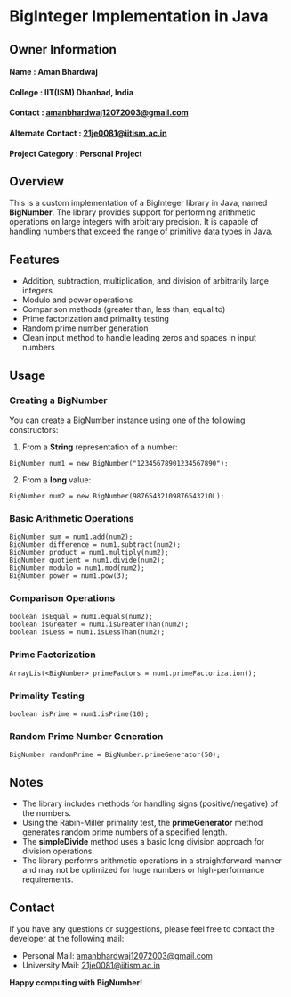 # BigInteger Implementation in Java

## Owner Information

#### Name : Aman Bhardwaj

#### College : IIT(ISM) Dhanbad, India

#### Contact : amanbhardwaj12072003@gmail.com

#### Alternate Contact : 21je0081@iitism.ac.in

#### Project Category : Personal Project

## Overview
This is a custom implementation of a BigInteger library in Java, named **BigNumber**. The library provides support for performing arithmetic operations on large integers with arbitrary precision. It is capable of handling numbers that exceed the range of primitive data types in Java.

## Features
- Addition, subtraction, multiplication, and division of arbitrarily large integers
- Modulo and power operations
- Comparison methods (greater than, less than, equal to)
- Prime factorization and primality testing
- Random prime number generation
- Clean input method to handle leading zeros and spaces in input numbers

## Usage

### Creating a BigNumber
You can create a BigNumber instance using one of the following constructors:

1. From a **String** representation of a number:
```
BigNumber num1 = new BigNumber("12345678901234567890");
```
2. From a **long** value:
```
BigNumber num2 = new BigNumber(98765432109876543210L);
```

### Basic Arithmetic Operations
```
BigNumber sum = num1.add(num2);
BigNumber difference = num1.subtract(num2);
BigNumber product = num1.multiply(num2);
BigNumber quotient = num1.divide(num2);
BigNumber modulo = num1.mod(num2);
BigNumber power = num1.pow(3);
```

### Comparison Operations
```
boolean isEqual = num1.equals(num2);
boolean isGreater = num1.isGreaterThan(num2);
boolean isLess = num1.isLessThan(num2);
```

### Prime Factorization
```
ArrayList<BigNumber> primeFactors = num1.primeFactorization();
```

### Primality Testing
```
boolean isPrime = num1.isPrime(10);
```

### Random Prime Number Generation
```
BigNumber randomPrime = BigNumber.primeGenerator(50);
```

## Notes
- The library includes methods for handling signs (positive/negative) of the numbers.
- Using the Rabin-Miller primality test, the **primeGenerator** method generates random prime numbers of a specified length.
- The **simpleDivide** method uses a basic long division approach for division operations.
- The library performs arithmetic operations in a straightforward manner and may not be optimized for huge numbers or high-performance requirements.

## Contact
If you have any questions or suggestions, please feel free to contact the developer at the following mail:
- Personal Mail: amanbhardwaj12072003@gmail.com
- University Mail: 21je0081@iitism.ac.in

**Happy computing with BigNumber!**
